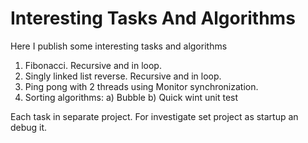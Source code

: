 # Interesting Tasks And Algorithms
Here I publish some interesting tasks and algorithms

1. Fibonacci. Recursive and in loop.
2. Singly linked list reverse. Recursive and in loop.
3. Ping pong with 2 threads using Monitor synchronization.
4. Sorting algorithms:
    a) Bubble 
    b) Quick wint unit test

Each task in separate project. For investigate set project as startup an debug it.
